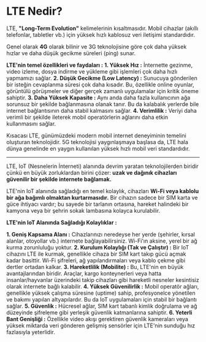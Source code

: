 # LTE Nedir?

LTE, **"Long-Term Evolution"** kelimelerinin kısaltmasıdır. Mobil cihazlar (akıllı telefonlar, tabletler vb.) için yüksek hızlı kablosuz veri iletişimi standardıdır.

Genel olarak **4G** olarak bilinir ve 3G teknolojisine göre çok daha yüksek hızlar ve daha düşük gecikme süreleri (ping) sunar.

**LTE'nin temel özellikleri ve faydaları :**
**1. Yüksek Hız :** İnternette gezinme, video izleme, dosya indirme ve yükleme gibi işlemleri çok daha hızlı yapmamızı sağlar.
**2. Düşük Gecikme (Low Latency) :** Sunucuya gönderilen bir isteğin cevaplanma süresi çok daha kısadır. Bu, özellikle online oyunlar, görüntülü görüşmeler ve diğer gerçek zamanlı uygulamalar için kritik öneme sahiptir.
**3. Daha Yüksek Kapasite :** Aynı anda daha fazla kullanıcının ağa sorunsuz bir şekilde bağlanmasına olanak tanır. Bu da kalabalık yerlerde bile internet bağlantısının daha stabil kalmasını sağlar.
**4. Verimlilik :** Veriyi daha verimli bir şekilde ileterek mobil operatörlerin ağlarını daha etkin kullanmasını sağlar.

Kısacası LTE, günümüzdeki modern mobil internet deneyiminin temelini oluşturan teknolojidir. 5G teknolojisi yaygınlaşmaya başlasa da, LTE hala dünya genelinde en yaygın kullanılan yüksek hızlı mobil veri standardıdır.

--------------------------------------------------------------------------------------------------------------------------------------------------------------------------------------------

LTE, IoT (Nesnelerin İnterneti) alanında devrim yaratan teknolojilerden biridir çünkü en büyük zorluklardan birini çözer: **uzak ve dağınık cihazları güvenilir bir şekilde internete bağlamak.**

LTE'nin IoT alanında sağladığı en temel kolaylık, cihazları **Wi-Fi veya kablolu bir ağa bağımlı olmaktan kurtarmasıdır.** Bir cihazın sadece bir SIM karta ve güce ihtiyacı vardır; bu sayede bir tarlanın ortasına, hareket halindeki bir kamyona veya bir şehrin sokak lambasına kolayca kurulabilir.

**LTE'nin IoT Alanında Sağladığı Kolaylıklar :**

**1. Geniş Kapsama Alanı :** Cihazlarınızı neredeyse her yerde (şehirler, kırsal alanlar, otoyollar vb.) internete bağlayabilirsiniz. Wi-Fi'ın aksine, yerel bir ağ kurma zorunluluğu yoktur.
**2. Kurulum Kolaylığı (Tak ve Çalıştır) :** Bir IoT cihazını LTE ile kurmak, genellikle cihaza bir SIM kart takıp gücü açmak kadar basittir. Wi-Fi şifreleri, ağ yapılandırmaları veya kablo çekme gibi dertler ortadan kalkar.
**3. Hareketlilik (Mobilite) :** Bu, LTE'nin en büyük avantajlarından biridir. Araçlar, kargo konteynerleri veya hatta insanlar/hayvanlar üzerindeki takip cihazları gibi hareketli nesneler kesintisiz olarak internete bağlı kalabilir.
**4. Yüksek Güvenilirlik :** Mobil operatör ağları, genellikle yüksek çalışma süresine (uptime) sahip, profesyonelce yönetilen ve bakımı yapılan altyapılardır. Bu da IoT uygulamaları için stabil bir bağlantı sağlar.
**5. Güvenlik :** Hücresel ağlar, SIM kart tabanlı kimlik doğrulama ve ağ düzeyinde şifreleme gibi yerleşik güvenlik katmanlarına sahiptir.
**6. Yeterli Bant Genişliği :** Özellikle video akışı gerektiren güvenlik kameraları veya yüksek miktarda veri gönderen gelişmiş sensörler için LTE'nin sunduğu hız fazlasıyla yeterlidir.







































































































